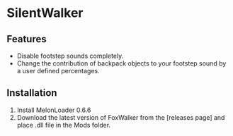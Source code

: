 # SilentWalker

## Features
- Disable footstep sounds completely.
- Change the contribution of backpack objects to your footstep sound by a user defined percentages.

## Installation
1. Install MelonLoader 0.6.6
2. Download the latest version of FoxWalker from the [releases page] and place .dll file in the Mods folder.